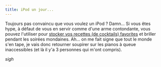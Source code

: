 ```yaml
---
title: iPod un jour...
---
```


Toujours pas convaincu que vous voulez un iPod ? Damn... Si vous êtes hype, à
défaut de vous en servir comme d'une arme contondante, vous pouvez l'utiliser
pour [stocker vos recettes (de cocktails)
favorites](http://www.enriquequinterodesign.com/podtender.html) et briller
pendant les soirées mondaines. Ah... on me fait signe que tout le monde s'en
tape, je vais donc retourner soupirer sur les pianos à queue inaccessibles (et
là il y'a 3 personnes qui m'ont compris).

*sigh*

